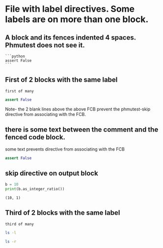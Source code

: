 # File with label directives. Some labels are on more than one block.


## A block and its fences indented 4 spaces.  Phmutest does not see it.
    ```python
    assert False
    ```

## First of 2 blocks with the same label
<!--phmutest-label one-label-many-blocks-->
```
first of many
```


```python
assert False
```
Note- the 2 blank lines above the above FCB prevent the
phmutest-skip directive from associating with the FCB.

## there is some text between the comment and the fenced code block.
<!--phmutest-skip-->
some text prevents directive from associating with the FCB
<!--phmutest-label one-label-many-blocks-->
```python
assert False
```

## skip directive on output block
```python
b = 10
print(b.as_integer_ratio())
```
<!--phmutest-label my-label-->
```
(10, 1)
```

## Third of 2 blocks with the same label
<!--phmutest-label one-label-many-blocks-->
```
third of many
```
<!-- HTML comment-->
<!--phmutest-label FIRST-->
<!--phmutest-label SECOND-->
```bash
ls -l
```

<!--phmutest-label SECOND-->
<!--phmutest-label THIRD-->
```bash
ls -r
```

